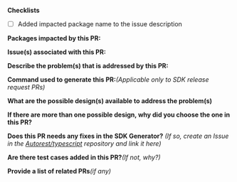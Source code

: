 **Checklists** 
- [ ] Added impacted package name to the issue description

**Packages impacted by this PR:**


**Issue(s) associated with this PR:**


**Describe the problem(s) that is addressed by this PR:**


**Command used to generate this PR:**_(Applicable only to SDK release request PRs)_


**What are the possible design(s) available to address the problem(s)**


**If there are more than one possible design, why did you choose the one in this PR?**


**Does this PR needs any fixes in the SDK Generator?** _(If so, create an Issue in the [Autorest/typescript](https://github.com/Azure/autorest.typescript) repository and link it here)_


**Are there test cases added in this PR?**_(If not, why?)_


**Provide a list of related PRs**_(if any)_
